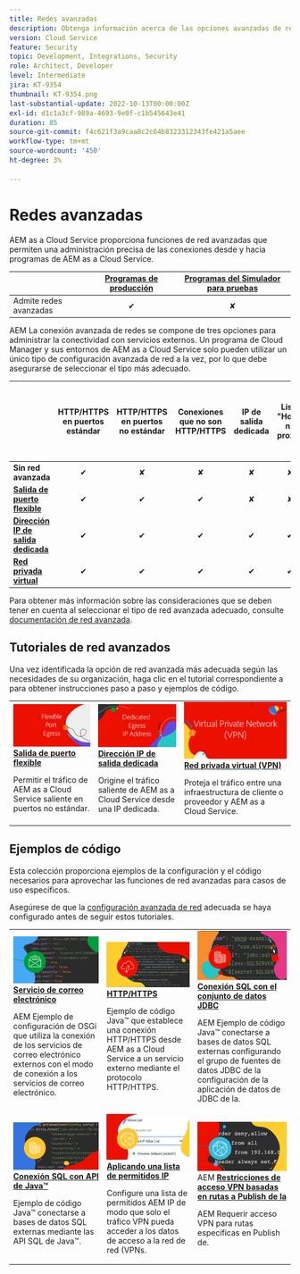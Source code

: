 ```yaml
---
title: Redes avanzadas
description: Obtenga información acerca de las opciones avanzadas de red de AEM as a Cloud Service.
version: Cloud Service
feature: Security
topic: Development, Integrations, Security
role: Architect, Developer
level: Intermediate
jira: KT-9354
thumbnail: KT-9354.png
last-substantial-update: 2022-10-13T00:00:00Z
exl-id: d1c1a3cf-989a-4693-9e0f-c1b545643e41
duration: 85
source-git-commit: f4c621f3a9caa8c2c64b8323312343fe421a5aee
workflow-type: tm+mt
source-wordcount: '450'
ht-degree: 3%

---
```


# Redes avanzadas

AEM as a Cloud Service proporciona funciones de red avanzadas que permiten una administración precisa de las conexiones desde y hacia programas de AEM as a Cloud Service.

|                                                   | [Programas de producción](https://experienceleague.adobe.com/docs/experience-manager-cloud-service/content/implementing/using-cloud-manager/programs/introduction-production-programs.html) | [Programas del Simulador para pruebas](https://experienceleague.adobe.com/docs/experience-manager-cloud-service/content/implementing/using-cloud-manager/programs/introduction-sandbox-programs.html) |
|---------------------------------------------------|:-----------------------:|:---------------------:|
| Admite redes avanzadas | ✔ | ✘ |


AEM La conexión avanzada de redes se compone de tres opciones para administrar la conectividad con servicios externos. Un programa de Cloud Manager y sus entornos de AEM as a Cloud Service solo pueden utilizar un único tipo de configuración avanzada de red a la vez, por lo que debe asegurarse de seleccionar el tipo más adecuado.

|                                   | HTTP/HTTPS en puertos estándar | HTTP/HTTPS en puertos no estándar | Conexiones que no son HTTP/HTTPS | IP de salida dedicada | Lista &quot;Hosts no proxy&quot; | Conexión a servicios protegidos por VPN | AEM Limitar tráfico de Publish por dirección IP |
|-----------------------------------|:----------------------------:|:--------------------------------:|:--------------------------:|:-------------------:|:-------------------------------------:|:-------------------------------------:|:----:|
| __Sin red avanzada__ | ✔ | ✘ | ✘ | ✘ | ✘ | ✘ | ✘ |
| [__Salida de puerto flexible__](./flexible-port-egress.md) | ✔ | ✔ | ✔ | ✘ | ✘ | ✘ | ✘ |
| [__Dirección IP de salida dedicada__](./dedicated-egress-ip-address.md) | ✔ | ✔ | ✔ | ✔ | ✔ | ✘ | ✘ |
| [__Red privada virtual__](./vpn.md) | ✔ | ✔ | ✔ | ✔ | ✔ | ✔ | ✔ |


Para obtener más información sobre las consideraciones que se deben tener en cuenta al seleccionar el tipo de red avanzada adecuado, consulte [documentación de red avanzada](https://experienceleague.adobe.com/docs/experience-manager-cloud-service/security/configuring-advanced-networking.html).

## Tutoriales de red avanzados

Una vez identificada la opción de red avanzada más adecuada según las necesidades de su organización, haga clic en el tutorial correspondiente a para obtener instrucciones paso a paso y ejemplos de código.

<table>
  <tr>
   <td>
      <a  href="./flexible-port-egress.md"><img alt="Salida de puerto flexible" src="./assets/flexible-port-egress.png"/></a>
      <div><strong><a href="./flexible-port-egress.md">Salida de puerto flexible</a></strong></div>
      <p>
          Permitir el tráfico de AEM as a Cloud Service saliente en puertos no estándar.
      </p>
    </td>   
   <td>
      <a  href="./dedicated-egress-ip-address.md"><img alt="Dirección IP de salida dedicada al archivo" src="./assets/dedicated-egress-ip-address.png"/></a>
      <div><strong><a href="./dedicated-egress-ip-address.md">Dirección IP de salida dedicada</a></strong></div>
      <p>
        Origine el tráfico saliente de AEM as a Cloud Service desde una IP dedicada.
      </p>
    </td>   
   <td>
      <a  href="./vpn.md"><img alt="Red privada virtual (VPN)" src="./assets/vpn.png"/></a>
      <div><strong><a href="./vpn.md">Red privada virtual (VPN)</a></strong></div>
      <p>
        Proteja el tráfico entre una infraestructura de cliente o proveedor y AEM as a Cloud Service.
      </p>
    </td>   
  </tr>
</table>

## Ejemplos de código

Esta colección proporciona ejemplos de la configuración y el código necesarios para aprovechar las funciones de red avanzadas para casos de uso específicos.

Asegúrese de que la [configuración avanzada de red](#advanced-networking) adecuada se haya configurado antes de seguir estos tutoriales.

<table><tr>
   <td>
      <a  href="./examples/email-service.md"><img alt="Red privada virtual (VPN)" src="./assets/code-examples__email.png"/></a>
      <div><strong><a href="./examples/email-service.md">Servicio de correo electrónico</a></strong></div>
      <p>
        AEM Ejemplo de configuración de OSGi que utiliza la conexión de los servicios de correo electrónico externos con el modo de conexión a los servicios de correo electrónico.
      </p>
    </td>  
    <td>
        <a  href="./examples/http-dedicated-egress-ip-vpn.md"><img alt="HTTP/HTTPS" src="./assets/code-examples__http.png"/></a>
        <div><strong><a href="./examples/http-dedicated-egress-ip-vpn.md">HTTP/HTTPS</a></strong></div>
        <p>
            Ejemplo de código Java™ que establece una conexión HTTP/HTTPS desde AEM as a Cloud Service a un servicio externo mediante el protocolo HTTP/HTTPS.
        </p>
    </td>
    <td>
      <a  href="./examples/sql-datasourcepool.md"><img alt="Conexión SQL con JDBC DataSourcePool" src="./assets//code-examples__sql-osgi.png"/></a>
      <div><strong><a href="./examples/sql-datasourcepool.md">Conexión SQL con el conjunto de datos JDBC</a></strong></div>
      <p>
            AEM Ejemplo de código Java™ conectarse a bases de datos SQL externas configurando el grupo de fuentes de datos JDBC de la configuración de la aplicación de datos de JDBC de la.
      </p>
    </td>   
    </tr><tr>
    <td>
      <a  href="./examples/sql-java-apis.md"><img alt="Conexión SQL con API de Java" src="./assets/code-examples__sql-java-api.png"/></a>
      <div><strong><a href="./examples/sql-java-apis.md">Conexión SQL con API de Java™</a></strong></div>
      <p>
            Ejemplo de código Java™ conectarse a bases de datos SQL externas mediante las API SQL de Java™.
      </p>
    </td>   
    <td>
      <a  href="https://experienceleague.adobe.com/docs/experience-manager-cloud-service/implementing/using-cloud-manager/ip-allow-lists/apply-allow-list.html"><img alt="Aplicación de una lista de permitidos IP" src="./assets/code_examples__vpn-allow-list.png"/></a>
      <div><strong><a href="https://experienceleague.adobe.com/docs/experience-manager-cloud-service/implementing/using-cloud-manager/ip-allow-lists/apply-allow-list.html">Aplicando una lista de permitidos IP</a></strong></div>
      <p>
            Configure una lista de permitidos AEM IP de modo que solo el tráfico VPN pueda acceder a los datos de acceso a la red de red (VPNs.
      </p>
    </td>
   <td>
      <a  href="https://experienceleague.adobe.com/docs/experience-manager-cloud-service/security/configuring-advanced-networking.html#restrict-vpn-to-ingress-connections"><img alt="AEM Restricciones de acceso a VPN basadas en rutas a Publish de la" src="./assets/code_examples__vpn-path-allow-list.png"/></a>
      <div>AEM <strong><a href="https://experienceleague.adobe.com/docs/experience-manager-cloud-service/security/configuring-advanced-networking.html#restrict-vpn-to-ingress-connections">Restricciones de acceso VPN basadas en rutas a Publish de la</a></strong></div>
      <p>
            AEM Requerir acceso VPN para rutas específicas en Publish de.
      </p>
    </td>
</tr>
</table>

